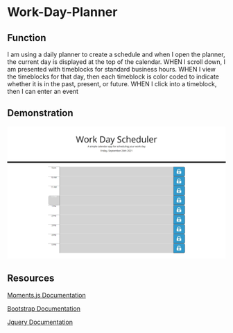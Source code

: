 # Work-Day-Planner

## Function
I am using a daily planner to create a schedule and when I open the planner, the current day is displayed at the top of the calendar.
WHEN I scroll down, I am presented with timeblocks for standard business hours.
WHEN I view the timeblocks for that day, then each timeblock is color coded to indicate whether it is in the past, present, or future.
WHEN I click into a timeblock, then I can enter an event

## Demonstration
![The web page shows a user's planner.](./assets/images/download.png)

## Resources
[Moments.js Documentation](https://momentjs.com/docs)

[Bootstrap Documentation](https://getbootstrap.com/docs/5.1/getting-started/introduction/)

[Jquery Documentation](https://api.jquery.com/)